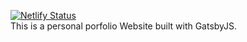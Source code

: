 [![Netlify Status](https://api.netlify.com/api/v1/badges/98524ad1-a04d-4f96-a6cf-ff9df5327329/deploy-status)](https://app.netlify.com/sites/damilola/deploys)
<br />
This is a personal porfolio Website built with GatsbyJS.
